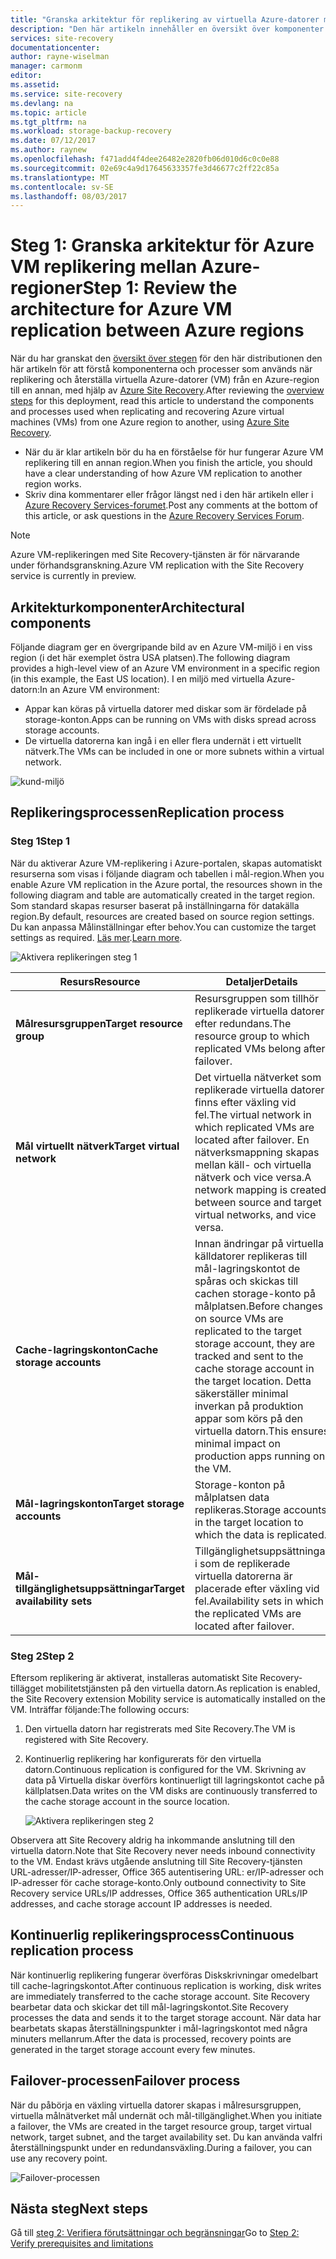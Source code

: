 ```yaml
---
title: "Granska arkitektur för replikering av virtuella Azure-datorer mellan Azure-regioner | Microsoft Docs"
description: "Den här artikeln innehåller en översikt över komponenter och arkitektur som används när du replikerar virtuella Azure-datorer mellan Azure-regioner med hjälp av Azure Site Recovery-tjänsten."
services: site-recovery
documentationcenter: 
author: rayne-wiselman
manager: carmonm
editor: 
ms.assetid: 
ms.service: site-recovery
ms.devlang: na
ms.topic: article
ms.tgt_pltfrm: na
ms.workload: storage-backup-recovery
ms.date: 07/12/2017
ms.author: raynew
ms.openlocfilehash: f471add4f4dee26482e2820fb06d010d6c0c0e88
ms.sourcegitcommit: 02e69c4a9d17645633357fe3d46677c2ff22c85a
ms.translationtype: MT
ms.contentlocale: sv-SE
ms.lasthandoff: 08/03/2017
---
```

# <a name="step-1-review-the-architecture-for-azure-vm-replication-between-azure-regions"></a><span data-ttu-id="ecd6d-103">Steg 1: Granska arkitektur för Azure VM replikering mellan Azure-regioner</span><span class="sxs-lookup"><span data-stu-id="ecd6d-103">Step 1: Review the architecture for Azure VM replication between Azure regions</span></span>


<span data-ttu-id="ecd6d-104">När du har granskat den [översikt över stegen](azure-to-azure-walkthrough-overview.md) för den här distributionen den här artikeln för att förstå komponenterna och processer som används när replikering och återställa virtuella Azure-datorer (VM) från en Azure-region till en annan, med hjälp av [ Azure Site Recovery](site-recovery-overview.md).</span><span class="sxs-lookup"><span data-stu-id="ecd6d-104">After reviewing the [overview steps](azure-to-azure-walkthrough-overview.md) for this deployment, read this article to understand the components and processes used when replicating and recovering Azure virtual machines (VMs) from one Azure region to another, using [Azure Site Recovery](site-recovery-overview.md).</span></span>

- <span data-ttu-id="ecd6d-105">När du är klar artikeln bör du ha en förståelse för hur fungerar Azure VM replikering till en annan region.</span><span class="sxs-lookup"><span data-stu-id="ecd6d-105">When you finish the article, you should have a clear understanding of how Azure VM replication to another region works.</span></span>
- <span data-ttu-id="ecd6d-106">Skriv dina kommentarer eller frågor längst ned i den här artikeln eller i [Azure Recovery Services-forumet](https://social.msdn.microsoft.com/forums/azure/home?forum=hypervrecovmgr).</span><span class="sxs-lookup"><span data-stu-id="ecd6d-106">Post any comments at the bottom of this article, or ask questions in the [Azure Recovery Services Forum](https://social.msdn.microsoft.com/forums/azure/home?forum=hypervrecovmgr).</span></span>

>[!NOTE]
><span data-ttu-id="ecd6d-107">Azure VM-replikeringen med Site Recovery-tjänsten är för närvarande under förhandsgranskning.</span><span class="sxs-lookup"><span data-stu-id="ecd6d-107">Azure VM replication with the Site Recovery service is currently in preview.</span></span>



## <a name="architectural-components"></a><span data-ttu-id="ecd6d-108">Arkitekturkomponenter</span><span class="sxs-lookup"><span data-stu-id="ecd6d-108">Architectural components</span></span>

<span data-ttu-id="ecd6d-109">Följande diagram ger en övergripande bild av en Azure VM-miljö i en viss region (i det här exemplet östra USA platsen).</span><span class="sxs-lookup"><span data-stu-id="ecd6d-109">The following diagram provides a high-level view of an Azure VM environment in a specific region (in this example, the East US location).</span></span> <span data-ttu-id="ecd6d-110">I en miljö med virtuella Azure-datorn:</span><span class="sxs-lookup"><span data-stu-id="ecd6d-110">In an Azure VM environment:</span></span>
- <span data-ttu-id="ecd6d-111">Appar kan köras på virtuella datorer med diskar som är fördelade på storage-konton.</span><span class="sxs-lookup"><span data-stu-id="ecd6d-111">Apps can be running on VMs with disks spread across storage accounts.</span></span>
- <span data-ttu-id="ecd6d-112">De virtuella datorerna kan ingå i en eller flera undernät i ett virtuellt nätverk.</span><span class="sxs-lookup"><span data-stu-id="ecd6d-112">The VMs can be included in one or more subnets within a virtual network.</span></span>

![kund-miljö](./media/azure-to-azure-walkthrough-architecture/source-environment.png)

## <a name="replication-process"></a><span data-ttu-id="ecd6d-114">Replikeringsprocessen</span><span class="sxs-lookup"><span data-stu-id="ecd6d-114">Replication process</span></span>

### <a name="step-1"></a><span data-ttu-id="ecd6d-115">Steg 1</span><span class="sxs-lookup"><span data-stu-id="ecd6d-115">Step 1</span></span>

<span data-ttu-id="ecd6d-116">När du aktiverar Azure VM-replikering i Azure-portalen, skapas automatiskt resurserna som visas i följande diagram och tabellen i mål-region.</span><span class="sxs-lookup"><span data-stu-id="ecd6d-116">When you enable Azure VM replication in the Azure portal, the resources shown in the following diagram and table are automatically created in the target region.</span></span> <span data-ttu-id="ecd6d-117">Som standard skapas resurser baserat på inställningarna för datakälla region.</span><span class="sxs-lookup"><span data-stu-id="ecd6d-117">By default, resources are created based on source region settings.</span></span> <span data-ttu-id="ecd6d-118">Du kan anpassa Målinställningar efter behov.</span><span class="sxs-lookup"><span data-stu-id="ecd6d-118">You can customize the target settings as required.</span></span> <span data-ttu-id="ecd6d-119">[Läs mer](site-recovery-replicate-azure-to-azure.md).</span><span class="sxs-lookup"><span data-stu-id="ecd6d-119">[Learn more](site-recovery-replicate-azure-to-azure.md).</span></span>

![Aktivera replikeringen steg 1](./media/azure-to-azure-walkthrough-architecture/enable-replication-step-1.png)

<span data-ttu-id="ecd6d-121">**Resurs**</span><span class="sxs-lookup"><span data-stu-id="ecd6d-121">**Resource**</span></span> | <span data-ttu-id="ecd6d-122">**Detaljer**</span><span class="sxs-lookup"><span data-stu-id="ecd6d-122">**Details**</span></span>
--- | ---
<span data-ttu-id="ecd6d-123">**Målresursgruppen**</span><span class="sxs-lookup"><span data-stu-id="ecd6d-123">**Target resource group**</span></span> | <span data-ttu-id="ecd6d-124">Resursgruppen som tillhör replikerade virtuella datorer efter redundans.</span><span class="sxs-lookup"><span data-stu-id="ecd6d-124">The resource group to which replicated VMs belong after failover.</span></span>
<span data-ttu-id="ecd6d-125">**Mål virtuellt nätverk**</span><span class="sxs-lookup"><span data-stu-id="ecd6d-125">**Target virtual network**</span></span> | <span data-ttu-id="ecd6d-126">Det virtuella nätverket som replikerade virtuella datorer finns efter växling vid fel.</span><span class="sxs-lookup"><span data-stu-id="ecd6d-126">The virtual network in which replicated VMs are located after failover.</span></span> <span data-ttu-id="ecd6d-127">En nätverksmappning skapas mellan käll- och virtuella nätverk och vice versa.</span><span class="sxs-lookup"><span data-stu-id="ecd6d-127">A network mapping is created between source and target virtual networks, and vice versa.</span></span>
<span data-ttu-id="ecd6d-128">**Cache-lagringskonton**</span><span class="sxs-lookup"><span data-stu-id="ecd6d-128">**Cache storage accounts**</span></span> | <span data-ttu-id="ecd6d-129">Innan ändringar på virtuella källdatorer replikeras till mål-lagringskontot de spåras och skickas till cachen storage-konto på målplatsen.</span><span class="sxs-lookup"><span data-stu-id="ecd6d-129">Before changes on source VMs are replicated to the target storage account, they are tracked and sent to the cache storage account in the target location.</span></span> <span data-ttu-id="ecd6d-130">Detta säkerställer minimal inverkan på produktion appar som körs på den virtuella datorn.</span><span class="sxs-lookup"><span data-stu-id="ecd6d-130">This ensures minimal impact on production apps running on the VM.</span></span>
<span data-ttu-id="ecd6d-131">**Mål-lagringskonton**</span><span class="sxs-lookup"><span data-stu-id="ecd6d-131">**Target storage accounts**</span></span>  | <span data-ttu-id="ecd6d-132">Storage-konton på målplatsen data replikeras.</span><span class="sxs-lookup"><span data-stu-id="ecd6d-132">Storage accounts in the target location to which the data is replicated.</span></span>
<span data-ttu-id="ecd6d-133">**Mål-tillgänglighetsuppsättningar**</span><span class="sxs-lookup"><span data-stu-id="ecd6d-133">**Target availability sets**</span></span>  | <span data-ttu-id="ecd6d-134">Tillgänglighetsuppsättningar i som de replikerade virtuella datorerna är placerade efter växling vid fel.</span><span class="sxs-lookup"><span data-stu-id="ecd6d-134">Availability sets in which the replicated VMs are located after failover.</span></span>

### <a name="step-2"></a><span data-ttu-id="ecd6d-135">Steg 2</span><span class="sxs-lookup"><span data-stu-id="ecd6d-135">Step 2</span></span>

<span data-ttu-id="ecd6d-136">Eftersom replikering är aktiverat, installeras automatiskt Site Recovery-tillägget mobilitetstjänsten på den virtuella datorn.</span><span class="sxs-lookup"><span data-stu-id="ecd6d-136">As replication is enabled, the Site Recovery extension Mobility service is automatically installed on the VM.</span></span> <span data-ttu-id="ecd6d-137">Inträffar följande:</span><span class="sxs-lookup"><span data-stu-id="ecd6d-137">The following occurs:</span></span>

1. <span data-ttu-id="ecd6d-138">Den virtuella datorn har registrerats med Site Recovery.</span><span class="sxs-lookup"><span data-stu-id="ecd6d-138">The VM is registered with Site Recovery.</span></span>

2. <span data-ttu-id="ecd6d-139">Kontinuerlig replikering har konfigurerats för den virtuella datorn.</span><span class="sxs-lookup"><span data-stu-id="ecd6d-139">Continuous replication is configured for the VM.</span></span> <span data-ttu-id="ecd6d-140">Skrivning av data på Virtuella diskar överförs kontinuerligt till lagringskontot cache på källplatsen.</span><span class="sxs-lookup"><span data-stu-id="ecd6d-140">Data writes on the VM disks are continuously transferred to the cache storage account in the source location.</span></span>

   ![Aktivera replikeringen steg 2](./media/azure-to-azure-walkthrough-architecture/enable-replication-step-2.png)

  
  <span data-ttu-id="ecd6d-142">Observera att Site Recovery aldrig ha inkommande anslutning till den virtuella datorn.</span><span class="sxs-lookup"><span data-stu-id="ecd6d-142">Note that Site Recovery never needs inbound connectivity to the VM.</span></span> <span data-ttu-id="ecd6d-143">Endast krävs utgående anslutning till Site Recovery-tjänsten URL-adresser/IP-adresser, Office 365 autentisering URL: er/IP-adresser och IP-adresser för cache storage-konto.</span><span class="sxs-lookup"><span data-stu-id="ecd6d-143">Only outbound connectivity to Site Recovery service URLs/IP addresses, Office 365 authentication URLs/IP addresses, and cache storage account IP addresses is needed.</span></span> 

## <a name="continuous-replication-process"></a><span data-ttu-id="ecd6d-144">Kontinuerlig replikeringsprocess</span><span class="sxs-lookup"><span data-stu-id="ecd6d-144">Continuous replication process</span></span>

<span data-ttu-id="ecd6d-145">När kontinuerlig replikering fungerar överföras Diskskrivningar omedelbart till cache-lagringskontot.</span><span class="sxs-lookup"><span data-stu-id="ecd6d-145">After continuous replication is working, disk writes are immediately transferred to the cache storage account.</span></span> <span data-ttu-id="ecd6d-146">Site Recovery bearbetar data och skickar det till mål-lagringskontot.</span><span class="sxs-lookup"><span data-stu-id="ecd6d-146">Site Recovery processes the data and sends it to the target storage account.</span></span> <span data-ttu-id="ecd6d-147">När data har bearbetats skapas återställningspunkter i mål-lagringskontot med några minuters mellanrum.</span><span class="sxs-lookup"><span data-stu-id="ecd6d-147">After the data is processed, recovery points are generated in the target storage account every few minutes.</span></span>

## <a name="failover-process"></a><span data-ttu-id="ecd6d-148">Failover-processen</span><span class="sxs-lookup"><span data-stu-id="ecd6d-148">Failover process</span></span>

<span data-ttu-id="ecd6d-149">När du påbörja en växling virtuella datorer skapas i målresursgruppen, virtuella målnätverket mål undernät och mål-tillgänglighet.</span><span class="sxs-lookup"><span data-stu-id="ecd6d-149">When you initiate a failover, the VMs are created in the target resource group, target virtual network, target subnet, and the target availability set.</span></span> <span data-ttu-id="ecd6d-150">Du kan använda valfri återställningspunkt under en redundansväxling.</span><span class="sxs-lookup"><span data-stu-id="ecd6d-150">During a failover, you can use any recovery point.</span></span>

![Failover-processen](./media/azure-to-azure-walkthrough-architecture/failover.png)

## <a name="next-steps"></a><span data-ttu-id="ecd6d-152">Nästa steg</span><span class="sxs-lookup"><span data-stu-id="ecd6d-152">Next steps</span></span>

<span data-ttu-id="ecd6d-153">Gå till [steg 2: Verifiera förutsättningar och begränsningar](azure-to-azure-walkthrough-prerequisites.md)</span><span class="sxs-lookup"><span data-stu-id="ecd6d-153">Go to [Step 2: Verify prerequisites and limitations](azure-to-azure-walkthrough-prerequisites.md)</span></span>
